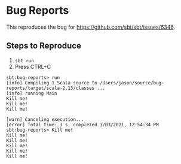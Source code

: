# Bug Reports

This reproduces the bug for https://github.com/sbt/sbt/issues/6346.

## Steps to Reproduce

1. `sbt run`
1. Press CTRL+C

```text
sbt:bug-reports> run
[info] Compiling 1 Scala source to /Users/jason/source/bug-reports/target/scala-2.13/classes ...
[info] running Main
Kill me!
Kill me!
Kill me!

[warn] Canceling execution...
[error] Total time: 3 s, completed 3/03/2021, 12:54:34 PM
sbt:bug-reports> Kill me!
Kill me!
Kill me!
Kill me!
Kill me!
Kill me!
```
